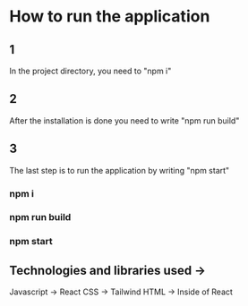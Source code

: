 # How to run the application

## 1

In the project directory, you need to "npm i"

## 2

After the installation is done you need to write "npm run build"

## 3

The last step is to run the application by writing "npm start"

### npm i
### npm run build
### npm start

## Technologies and libraries used ->

Javascript -> React
CSS -> Tailwind
HTML -> Inside of React